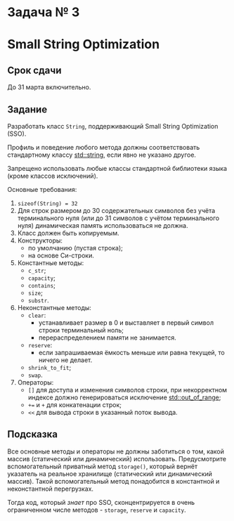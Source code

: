 # Задача № 3
# Small String Optimization

## Срок сдачи

До 31 марта включительно.



## Задание

Разработать класс `String`, поддерживающий Small String Optimization (SSO).

Профиль и поведение любого метода должны соответствовать стандартному классу
[std::string](https://en.cppreference.com/w/cpp/string/basic_string),
если явно не указано другое.

Запрещено использовать любые классы стандартной библиотеки языка (кроме классов исключений).

Основные требования:

1. `sizeof(String) = 32`
1. Для строк размером до 30 содержательных символов без учёта терминального нуля
   (или до 31 символов с учётом терминального нуля) динамическая память использоваться не должна.
1. Класс должен быть копируемым.
1. Конструкторы:
   - по умолчанию (пустая строка);
   - на основе Си-строки.
1. Константные методы:
   - `c_str`;
   - `capacity`;
   - `contains`;
   - `size`;
   - `substr`.
1. Неконстантные методы:
   - `clear`:
     - устанавливает размер в 0 и выставляет в первый символ строки терминальный ноль;
     - перераспределением памяти не занимается.
   - `reserve`:
     - если запрашиваемая ёмкость меньше или равна текущей, то ничего не делает.
   - `shrink_to_fit`;
   - `swap`.
1. Операторы:
   - `[]` для доступа и изменения символов строки,
     при некорректном индексе должно генерироваться исключение
     [std::out_of_range](https://en.cppreference.com/w/cpp/error/out_of_range);
   - `+=` и `+` для конкатенации строк;
   - `<<` для вывода строки в указанный поток вывода.



## Подсказка

Все основные методы и операторы не должны заботиться о том, какой массив (статический или динамический) использовать.
Предусмотрите вспомогательный приватный метод `storage()`, который вернёт указатель на реальное хранилище (статический или динамический массив). Такой вспомогательный метод понадобится в константной и неконстантной перегрузках.

Тогда код, который *знает* про SSO, сконцентрируется в очень ограниченном числе методов -
`storage`, `reserve` и `capacity`.
